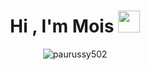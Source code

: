 <h1 align="center"><b>Hi , I'm Mois </b><img src="https://media.giphy.com/media/hvRJCLFzcasrR4ia7z/giphy.gif" width="35"></h1>

<div align="center">
 
</div>




<div align="center" style="border-radius:10px;"><img align="center" src="https://github-readme-stats.vercel.app/api/top-langs?username=AKAmois&show_icons=true&theme=tokyonight&hide_border=true&locale=en&layout=compact" alt="paurussy502"></div><br>

